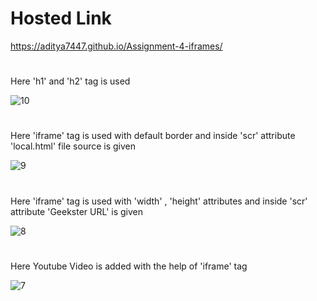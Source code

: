 # Hosted Link
https://aditya7447.github.io/Assignment-4-iframes/
#
Here 'h1' and 'h2' tag is used 
>
![10](https://github.com/aditya7447/Assignment-4-iframes/assets/85671986/08844bcd-017e-462f-9d6e-3bb2bd9ab182)
#
Here 'iframe' tag is used with default border and inside 'scr' attribute 'local.html' file source is given
>
![9](https://github.com/aditya7447/Assignment-4-iframes/assets/85671986/bc533eac-7b02-4969-a99d-d83adffc0cdf)
#
Here 'iframe' tag is used with 'width' , 'height' attributes and inside 'scr' attribute 'Geekster URL' is given
>
![8](https://github.com/aditya7447/Assignment-4-iframes/assets/85671986/e988b826-e8db-4dc2-9a69-3b20e3ea4a60)
#
Here Youtube Video is added with the help of 'iframe' tag
>
![7](https://github.com/aditya7447/Assignment-4-iframes/assets/85671986/d834eba7-6c07-4c75-977c-d086811cee2c)

